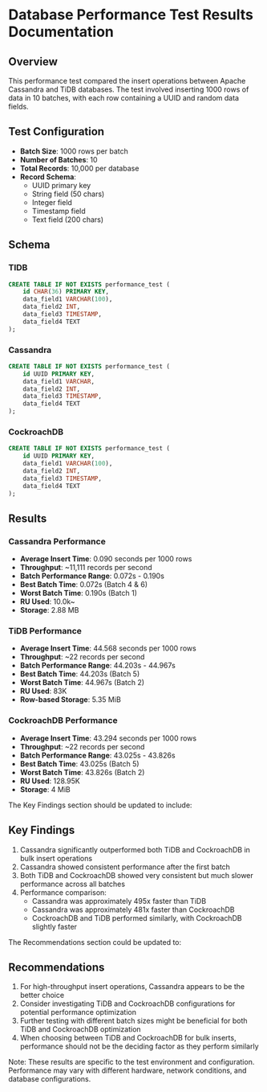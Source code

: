 # Database Performance Test Results Documentation

## Overview

This performance test compared the insert operations between Apache Cassandra and TiDB databases. The test involved inserting 1000 rows of data in 10 batches, with each row containing a UUID and random data fields.

## Test Configuration

- **Batch Size**: 1000 rows per batch
- **Number of Batches**: 10
- **Total Records**: 10,000 per database
- **Record Schema**:
  - UUID primary key
  - String field (50 chars)
  - Integer field
  - Timestamp field
  - Text field (200 chars)

## Schema

### TIDB

```sql
CREATE TABLE IF NOT EXISTS performance_test (
    id CHAR(36) PRIMARY KEY,
    data_field1 VARCHAR(100),
    data_field2 INT,
    data_field3 TIMESTAMP,
    data_field4 TEXT
);
```

### Cassandra

```sql
CREATE TABLE IF NOT EXISTS performance_test (
    id UUID PRIMARY KEY,
    data_field1 VARCHAR,
    data_field2 INT,
    data_field3 TIMESTAMP,
    data_field4 TEXT
);
```

### CockroachDB

```sql
CREATE TABLE IF NOT EXISTS performance_test (
    id UUID PRIMARY KEY,
    data_field1 VARCHAR(100),
    data_field2 INT,
    data_field3 TIMESTAMP,
    data_field4 TEXT
);
```

## Results

### Cassandra Performance

- **Average Insert Time**: 0.090 seconds per 1000 rows
- **Throughput**: ~11,111 records per second
- **Batch Performance Range**: 0.072s - 0.190s
- **Best Batch Time**: 0.072s (Batch 4 & 6)
- **Worst Batch Time**: 0.190s (Batch 1)
- **RU Used**: 10.0k~
- **Storage**: 2.88 MB

### TiDB Performance

- **Average Insert Time**: 44.568 seconds per 1000 rows
- **Throughput**: ~22 records per second
- **Batch Performance Range**: 44.203s - 44.967s
- **Best Batch Time**: 44.203s (Batch 5)
- **Worst Batch Time**: 44.967s (Batch 2)
- **RU Used**: 83K
- **Row-based Storage**: 5.35 MiB

### CockroachDB Performance

- **Average Insert Time**: 43.294 seconds per 1000 rows
- **Throughput**: ~22 records per second
- **Batch Performance Range**: 43.025s - 43.826s
- **Best Batch Time**: 43.025s (Batch 5)
- **Worst Batch Time**: 43.826s (Batch 2)
- **RU Used**: 128.95K
- **Storage**: 4 MiB

The Key Findings section should be updated to include:

## Key Findings

1. Cassandra significantly outperformed both TiDB and CockroachDB in bulk insert operations
2. Cassandra showed consistent performance after the first batch
3. Both TiDB and CockroachDB showed very consistent but much slower performance across all batches
4. Performance comparison:
   - Cassandra was approximately 495x faster than TiDB
   - Cassandra was approximately 481x faster than CockroachDB
   - CockroachDB and TiDB performed similarly, with CockroachDB slightly faster

The Recommendations section could be updated to:

## Recommendations

1. For high-throughput insert operations, Cassandra appears to be the better choice
2. Consider investigating TiDB and CockroachDB configurations for potential performance optimization
3. Further testing with different batch sizes might be beneficial for both TiDB and CockroachDB optimization
4. When choosing between TiDB and CockroachDB for bulk inserts, performance should not be the deciding factor as they perform similarly

Note: These results are specific to the test environment and configuration. Performance may vary with different hardware, network conditions, and database configurations.

